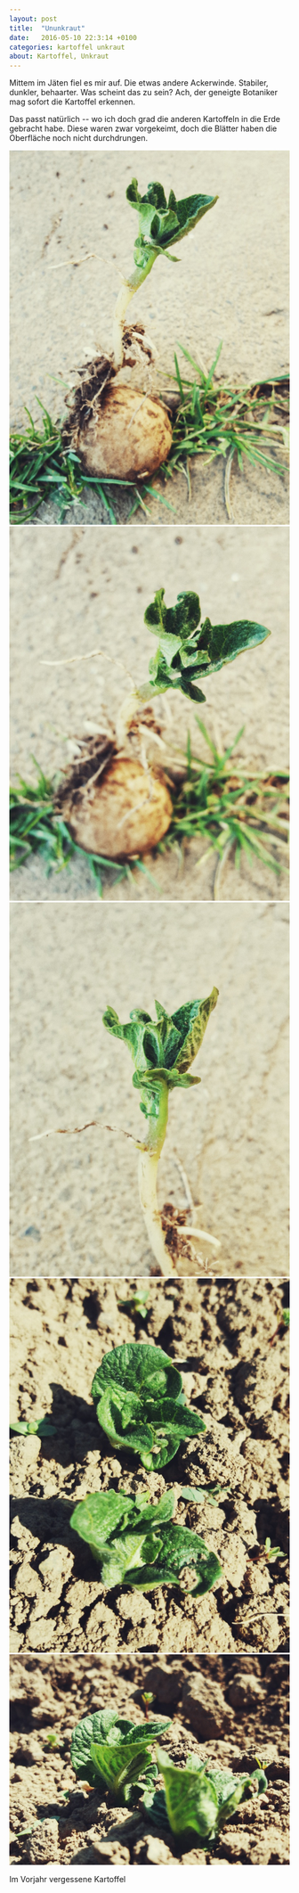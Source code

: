 ```yaml
---
layout: post
title:  "Ununkraut"
date:   2016-05-10 22:3:14 +0100
categories: kartoffel unkraut
about: Kartoffel, Unkraut
---
```


Mittem im J&auml;ten fiel es mir auf. Die etwas andere Ackerwinde. Stabiler, dunkler, behaarter. Was scheint das zu sein? Ach, der geneigte Botaniker mag sofort die Kartoffel erkennen.

Das passt nat&uuml;rlich -- wo ich doch grad die anderen Kartoffeln in die Erde gebracht habe. Diese waren zwar vorgekeimt, doch die Bl&auml;tter haben die Oberfl&auml;che noch nicht durchdrungen.

<div class="post-image post-image--split">
    <img src="img/kartoffel_01.jpeg" alt="Kartoffel" />
    <img src="img/kartoffel_02.jpeg" alt="Kartoffel" />
</div>
<div class="post-image post-image--split">
    <img src="img/kartoffel_03.jpeg" alt="Kartoffel" />
    <img src="img/kartoffel_05.jpeg" alt="Kartoffel" />
</div>
<div class="post-image">
    <img src="img/kartoffel_04.jpeg" alt="Kartoffel" />
    <p class="post-image-caption">Im Vorjahr vergessene Kartoffel</p>
</div>
